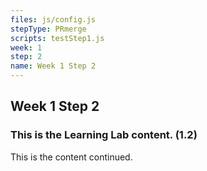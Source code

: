 ```yaml
---
files: js/config.js
stepType: PRmerge
scripts: testStep1.js
week: 1
step: 2
name: Week 1 Step 2
---
```


## Week 1 Step 2

### This is the Learning Lab content. (1.2)

This is the content continued.

